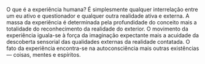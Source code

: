 ﻿O que é a experiência humana? É simplesmente qualquer interrelação entre um eu ativo e questionador e qualquer outra realidade ativa e externa. A massa da experiência é determinada pela profundidade do conceito mais a totalidade do reconhecimento da realidade do exterior. O movimento da experiência iguala-se à força da imaginação expectante mais a acuidade da descoberta sensorial das qualidades externas da realidade contatada. O fato da experiência encontra-se na autoconsciência mais outras existências — coisas, mentes e espíritos.
